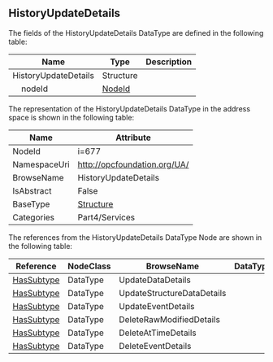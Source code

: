 <!-- datatype -->
## HistoryUpdateDetails
  
<!-- end of description -->
The fields of the HistoryUpdateDetails DataType are defined in the following table:  

|Name|Type|Description|
|---|---|---|
|HistoryUpdateDetails|Structure||
|&nbsp;&nbsp;&nbsp;&nbsp;nodeId|[NodeId](../../../Part3/DataTypes/NodeId/readme.md)||

The representation of the HistoryUpdateDetails DataType in the address space is shown in the following table:  

|Name|Attribute|
|---|---|
|NodeId|i=677|
|NamespaceUri|http://opcfoundation.org/UA/|
|BrowseName|HistoryUpdateDetails|
|IsAbstract|False|
|BaseType|[Structure](../../../Part3/DataTypes/Structure/readme.md)|
|Categories|Part4/Services|

The references from the HistoryUpdateDetails DataType Node are shown in the following table:  

|Reference|NodeClass|BrowseName|DataType|TypeDefinition|ModellingRule|
|---|---|---|---|---|---|
|[HasSubtype](../../../Part3/ReferenceTypes/HasSubtype/readme.md)|DataType|UpdateDataDetails||||
|[HasSubtype](../../../Part3/ReferenceTypes/HasSubtype/readme.md)|DataType|UpdateStructureDataDetails||||
|[HasSubtype](../../../Part3/ReferenceTypes/HasSubtype/readme.md)|DataType|UpdateEventDetails||||
|[HasSubtype](../../../Part3/ReferenceTypes/HasSubtype/readme.md)|DataType|DeleteRawModifiedDetails||||
|[HasSubtype](../../../Part3/ReferenceTypes/HasSubtype/readme.md)|DataType|DeleteAtTimeDetails||||
|[HasSubtype](../../../Part3/ReferenceTypes/HasSubtype/readme.md)|DataType|DeleteEventDetails||||

